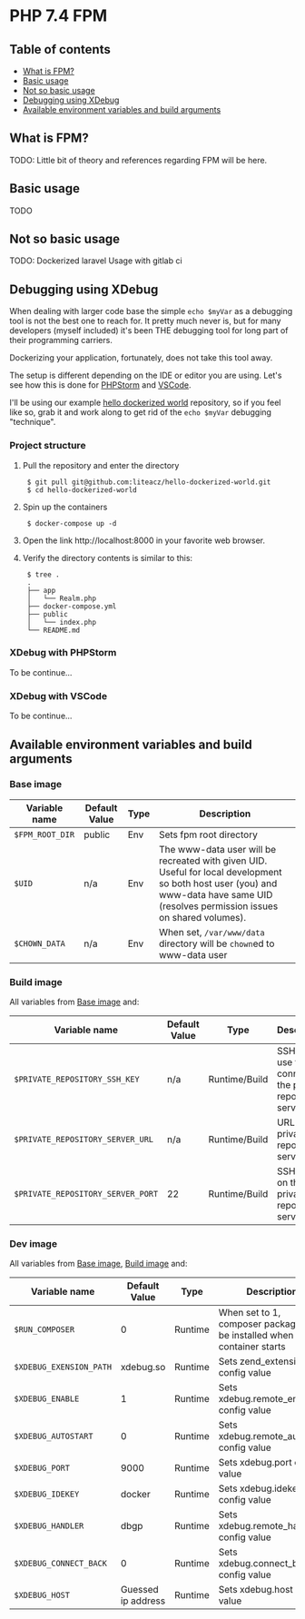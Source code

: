 # PHP 7.4 FPM

## Table of contents

- [What is FPM?](#what-is-fpm)
- [Basic usage](#basic-usage)
- [Not so basic usage](#not-so-basic-usage)
- [Debugging using XDebug](#debugging-using-xdebug)
- [Available environment variables and build arguments](#available-environment-variables-and-build-arguments)

## What is FPM?

TODO: Little bit of theory and references regarding FPM will be here. 

## Basic usage

TODO

## Not so basic usage

TODO:
Dockerized laravel
Usage with gitlab ci

## Debugging using XDebug

When dealing with larger code base the simple `echo $myVar` as a debugging tool
is not the best one to reach for. It pretty much never is, but for many developers (myself included)
it's been THE debugging tool for long part of their programming carriers.

Dockerizing your application, fortunately, does not take this tool away.

The setup is different depending on the IDE or editor you are using. Let's see how this is done
for [PHPStorm](https://www.jetbrains.com/phpstorm/) and [VSCode](https://code.visualstudio.com/).

I'll be using our example [hello dockerized world](https://github.com/liteacz/hello-dockerized-world)
repository, so if you feel like so, grab it and work along to get rid of the `echo $myVar` debugging
"technique".

### Project structure

1. Pull the repository and enter the directory

        $ git pull git@github.com:liteacz/hello-dockerized-world.git
        $ cd hello-dockerized-world

2. Spin up the containers

        $ docker-compose up -d

3. Open the link http://localhost:8000 in your favorite web browser.

4. Verify the directory contents is similar to this:

        $ tree .
        .
        ├── app
        │   └── Realm.php
        ├── docker-compose.yml
        ├── public
        │   └── index.php
        └── README.md

### XDebug with PHPStorm

To be continue...

### XDebug with VSCode

To be continue...

## Available environment variables and build arguments

### Base image

| Variable name            | Default Value        | Type      | Description    |
| ---------------------    | ----------------     | --------- | -------------- |
| `$FPM_ROOT_DIR`          | public               | Env       | Sets fpm root directory |
| `$UID`                   | n/a                  | Env       | The www-data user will be recreated with given UID. Useful for local development so both host user (you) and www-data have same UID (resolves permission issues on shared volumes). |
| `$CHOWN_DATA`            | n/a                  | Env       | When set, `/var/www/data` directory will be `chown`ed to www-data user |

### Build image

All variables from [Base image](#base-image) and:

| Variable name                         | Default Value        | Type            | Description    |
| ------------------------------------- | ----------------     | --------------- | -------------- |
| `$PRIVATE_REPOSITORY_SSH_KEY`         | n/a                  | Runtime/Build   | SSH key to use to connect to the private repository server |
| `$PRIVATE_REPOSITORY_SERVER_URL`      | n/a                  | Runtime/Build   | URL of the private repository server |
| `$PRIVATE_REPOSITORY_SERVER_PORT`     | 22                   | Runtime/Build   | SSH port on the private repository server |

### Dev image

All variables from [Base image](#base-image), [Build image](#build-image) and:

| Variable name               | Default Value        | Type            | Description    |
| --------------------------  | ----------------     | --------------- | -------------- |
| `$RUN_COMPOSER`             | 0                    | Runtime         | When set to 1, composer packages will be installed when container starts |
| `$XDEBUG_EXENSION_PATH`     | xdebug.so            | Runtime         | Sets zend_extension config value |
| `$XDEBUG_ENABLE`            | 1                    | Runtime         | Sets xdebug.remote_enable config value |
| `$XDEBUG_AUTOSTART`         | 0                    | Runtime         | Sets xdebug.remote_autostart config value |
| `$XDEBUG_PORT`              | 9000                 | Runtime         | Sets xdebug.port config value |
| `$XDEBUG_IDEKEY`            | docker               | Runtime         | Sets xdebug.idekey config value         |
| `$XDEBUG_HANDLER`           | dbgp                 | Runtime         | Sets xdebug.remote_handler config value |
| `$XDEBUG_CONNECT_BACK`      | 0                    | Runtime         | Sets xdebug.connect_back config value |
| `$XDEBUG_HOST`              | Guessed ip address   | Runtime         | Sets xdebug.host config value |
